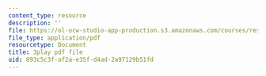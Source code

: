 ```yaml
---
content_type: resource
description: ''
file: https://ol-ocw-studio-app-production.s3.amazonaws.com/courses/res-3-003-learn-to-build-your-own-videogame-with-the-unity-game-engine-and-microsoft-kinect-january-iap-2017/893c5c3faf2ae35fd4ad2a97129b51fd_H6y0szqtRKo.pdf
file_type: application/pdf
resourcetype: Document
title: 3play pdf file
uid: 893c5c3f-af2a-e35f-d4ad-2a97129b51fd
---
```

